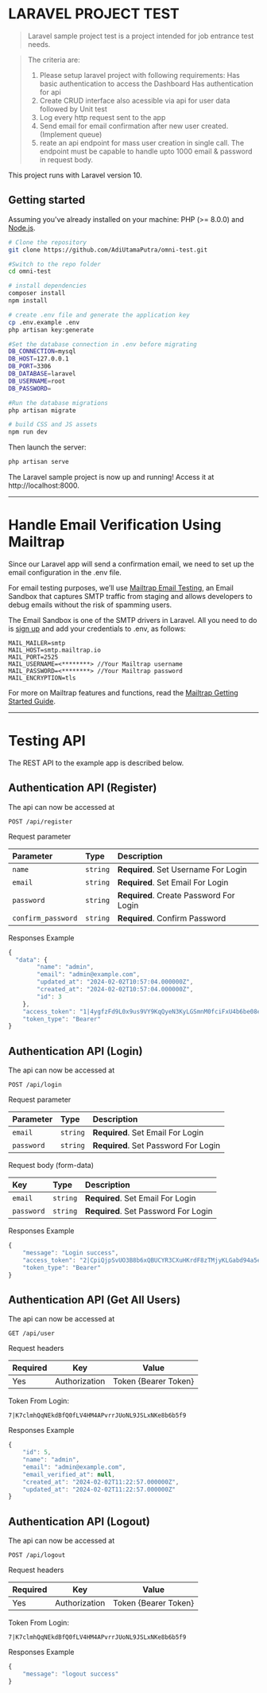 # LARAVEL PROJECT TEST

> Laravel sample project test is a project intended for job entrance test needs.

> The criteria are:
> 1. Please setup laravel project with following requirements:
>     Has basic authentication to access the Dashboard
>     Has authentication for api
> 2. Create CRUD interface also acessible via api for user data followed by Unit test
> 3. Log every http request sent to the app
> 4. Send email for email confirmation after new user created. (Implement queue)
> 5. reate an api endpoint for mass user creation in single call. The endpoint must be capable to handle upto 1000 email & password in request body.

This project runs with Laravel version 10.

## Getting started

Assuming you've already installed on your machine: PHP (>= 8.0.0) and [Node.js](https://nodejs.org).

``` bash
# Clone the repository
git clone https://github.com/AdiUtamaPutra/omni-test.git

#Switch to the repo folder
cd omni-test

# install dependencies
composer install
npm install

# create .env file and generate the application key
cp .env.example .env
php artisan key:generate

#Set the database connection in .env before migrating
DB_CONNECTION=mysql
DB_HOST=127.0.0.1
DB_PORT=3306
DB_DATABASE=laravel
DB_USERNAME=root
DB_PASSWORD=

#Run the database migrations
php artisan migrate

# build CSS and JS assets
npm run dev

```

Then launch the server:

``` bash
php artisan serve
```

The Laravel sample project is now up and running! Access it at http://localhost:8000.

----------
# Handle Email Verification Using Mailtrap

Since our Laravel app will send a confirmation email, we need to set up the email configuration in the .env file.

For email testing purposes, we’ll use [Mailtrap Email Testing](https://mailtrap.io/email-sandbox/), an Email Sandbox that captures SMTP traffic from staging and allows developers to debug emails without the risk of spamming users.

The Email Sandbox is one of the SMTP drivers in Laravel. All you need to do is [sign up](https://mailtrap.io/register/signup?ref=header) and add your credentials to .env, as follows:

    MAIL_MAILER=smtp  
    MAIL_HOST=smtp.mailtrap.io  
    MAIL_PORT=2525  
    MAIL_USERNAME=<********> //Your Mailtrap username  
    MAIL_PASSWORD=<********> //Your Mailtrap password
    MAIL_ENCRYPTION=tls

For more on Mailtrap features and functions, read the [Mailtrap Getting Started Guide](https://help.mailtrap.io/article/12-getting-started-guide).

----------
# Testing API

The REST API to the example app is described below.

## Authentication API (Register)

The api can now be accessed at

```http
POST /api/register
```
Request parameter

| Parameter | Type | Description |
| :--- | :--- | :--- |
| `name` | `string` | **Required**. Set Username For Login |
| `email` | `string` | **Required**. Set Email For Login |
| `password` | `string` | **Required**. Create Password For Login |
| `confirm_password` | `string` | **Required**. Confirm Password |

Responses Example

```javascript
{
  "data": {
        "name": "admin",
        "email": "admin@example.com",
        "updated_at": "2024-02-02T10:57:04.000000Z",
        "created_at": "2024-02-02T10:57:04.000000Z",
        "id": 3
    },
    "access_token": "1|4ygfzFd9L0x9us9VY9KqQyeN3KyLGSmnM0fciFxU4b6be08e",
    "token_type": "Bearer"
}
```

## Authentication API (Login)

The api can now be accessed at

```http
POST /api/login
```
Request parameter

| Parameter | Type | Description |
| :--- | :--- | :--- |
| `email` | `string` | **Required**. Set Email For Login |
| `password` | `string` | **Required**. Set Password For Login |

Request body (form-data)

| Key | Type | Description |
| :--- | :--- | :--- |
| `email` | `string` | **Required**. Set Email For Login |
| `password` | `string` | **Required**. Set Password For Login |

Responses Example

```javascript
{
    "message": "Login success",
    "access_token": "2|CpiQjpSvUO3B8b6xQBUCYR3CXuHKrdF8zTMjyKLGabd94a5e",
    "token_type": "Bearer"
}
```

## Authentication API (Get All Users)

The api can now be accessed at

```http
GET /api/user
```
Request headers

| **Required** 	| **Key**       | **Value** |
|----------	|------------------	|------------------	|
| Yes   	| Authorization    	| Token {Bearer Token} |

Token From Login: 

    7|K7clmhQqNEkdBfQ0fLV4HM4APvrrJUoNL9JSLxNKe8b6b5f9

Responses Example

```javascript
{
    "id": 5,
    "name": "admin",
    "email": "admin@example.com",
    "email_verified_at": null,
    "created_at": "2024-02-02T11:22:57.000000Z",
    "updated_at": "2024-02-02T11:22:57.000000Z"
}
```

## Authentication API (Logout)

The api can now be accessed at

```http
POST /api/logout
```
Request headers

| **Required** 	| **Key**       | **Value** |
|----------	|------------------	|------------------	|
| Yes   	| Authorization    	| Token {Bearer Token} |

Token From Login: 

    7|K7clmhQqNEkdBfQ0fLV4HM4APvrrJUoNL9JSLxNKe8b6b5f9

Responses Example

```javascript
{
    "message": "logout success"
}
```